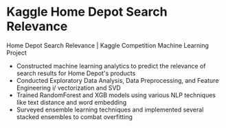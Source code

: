 # Kaggle Home Depot Search Relevance
Home Depot Search Relevance | Kaggle Competition Machine Learning Project
- Constructed machine learning analytics to predict the relevance of search results for Home Depot's products
- Conducted Exploratory Data Analysis, Data Preprocessing, and Feature Engineering i/ vectorization and SVD
- Trained RandomForest and XGB models using various NLP techniques like text distance and word embedding
- Surveyed ensemble learning techniques and implemented several stacked ensembles to combat overfitting
